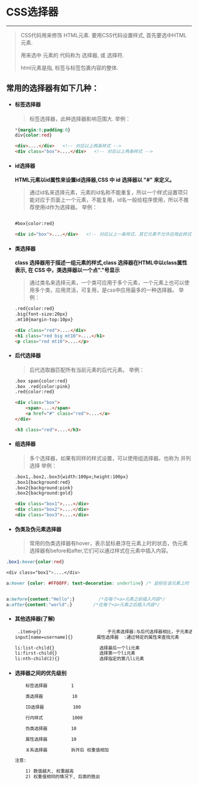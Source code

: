 CSS选择器
===

---

> CSS代码用来修饰 HTML元素. 要用CSS代码设置样式, 首先要选中HTML元素.
>
> 用来选中 元素的 代码称为 选择器, 或 选择符.
>
> html元素是指, 标签与标签包裹内容的整体.

## 常用的选择器有如下几种：

* #### 标签选择器

    > 标签选择器，此种选择器影响范围大.
    > 举例：

    ```css
    *{margin:0;padding:0}
    div{color:red}   
    ```
    ```html
    <div>....</div>   <!-- 对应以上两条样式 -->
    <div class="box">....</div>   <!-- 对应以上两条样式 -->
    ```

* #### id选择器

    **HTML元素以id属性来设置id选择器,CSS 中 id 选择器以 "#" 来定义。**

    >通过id名来选择元素，元素的id名称不能重复，所以一个样式设置项只能对应于页面上一个元素，不能复用，id名一般给程序使用，所以不推荐使用id作为选择器。
    举例：

    ```html

    #box{color:red} 

    <div id="box">....</div>   <!-- 对应以上一条样式，其它元素不允许应用此样式 -->
    ```

* #### 类选择器

    **class 选择器用于描述一组元素的样式,class 选择器在HTML中以class属性表示, 在 CSS 中，类选择器以一个点"."号显示**

    > 通过类名来选择元素，一个类可应用于多个元素，一个元素上也可以使用多个类，应用灵活，可复用，是css中应用最多的一种选择器。
    > 举例：

    ```html
    .red{color:red}
    .big{font-size:20px}
    .mt10{margin-top:10px} 

    <div class="red">....</div>
    <h1 class="red big mt10">....</h1>
    <p class="red mt10">....</p>
    ```

* #### 后代选择器

    > 后代选取器匹配所有当前元素的后代元素。 
    > 举例：

    ```html
    .box span{color:red}
    .box .red{color:pink}
    .red{color:red}

    <div class="box">
        <span>....</span>
        <a href="#" class="red">....</a>
    </div>

    <h3 class="red">....</h3>
    ```


* #### 组选择器

    > 多个选择器，如果有同样的样式设置，可以使用组选择器。也称为 并列选择
    > 举例：

    ```html
    .box1,.box2,.box3{width:100px;height:100px}
    .box1{background:red}
    .box2{background:pink}
    .box2{background:gold}

    <div class="box1">....</div>
    <div class="box2">....</div>
    <div class="box3">....</div>
    ```

* #### 伪类及伪元素选择器

    > 常用的伪类选择器有hover，表示鼠标悬浮在元素上时的状态，伪元素选择器有before和after,它们可以通过样式在元素中插入内容。

```css
.box1:hover{color:red}

<div class="box1">....</div>

a:hover {color: #FF00FF; text-decoration: underline} /* 鼠标在该元素上时 */


a:before{content:"Hello";}         /*在每个<a>元素之前插入内容*/
a:after{content:"world";}        /*在每个<a>元素之后插入内容*/
```

* #### 其他选择器(了解)

    ```html
     .item>p{}                         子元素选择器:与后代选择器相比，子元素选择器只能选择某元素的子元素。 
    input[name=username]{}         属性选择器  :通过特定的属性来查找元素

    li:list-child{}                 选择最后一个li元素
    li:first-child{}                选择第一个li元素
    li:nth-child(2){}               选择指定的第几li元素
    ```

* #### 选择器之间的优先级别

    ```html
        标签选择器         1

    ​    类选择器           10

    ​    ID选择器           100

    ​    行内样式           1000

    ​    伪类选择器         10

    ​    属性选择器         10

    ​    关系选择器         拆开后 权重值相加

    注意:

    ​    1) 数值越大, 权重越高
    ​    2) 权重值相同的情况下, 后面的胜出
    ```


